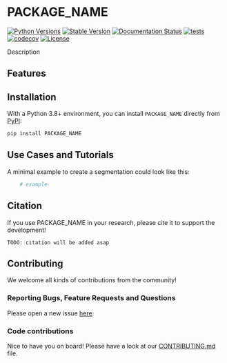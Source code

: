 # PACKAGE_NAME

[![Python Versions](https://img.shields.io/pypi/pyversions/PACKAGE_NAME)](https://pypi.org/project/PACKAGE_NAME/)
[![Stable Version](https://img.shields.io/pypi/v/PACKAGE_NAME?label=stable)](https://pypi.python.org/pypi/PACKAGE_NAME/)
[![Documentation Status](https://readthedocs.org/projects/PACKAGE_NAME/badge/?version=latest)](http://PACKAGE_NAME.readthedocs.io/?badge=latest)
[![tests](https://github.com/BrainLesion/PACKAGE_NAME/actions/workflows/tests.yml/badge.svg)](https://github.com/BrainLesion/PACKAGE_NAME/actions/workflows/tests.yml)
[![codecov](https://codecov.io/gh/BrainLesion/PACKAGE_NAME/graph/badge.svg?token=A7FWUKO9Y4)](https://codecov.io/gh/BrainLesion/PACKAGE_NAME)
[![License](https://img.shields.io/badge/License-Apache%202.0-blue.svg)](https://opensource.org/licenses/Apache-2.0)

Description 
## Features


## Installation

With a Python 3.8+ environment, you can install `PACKAGE_NAME` directly from [PyPI](https://pypi.org/project/PACKAGE_NAME/):

```bash
pip install PACKAGE_NAME
```


## Use Cases and Tutorials

A minimal example to create a segmentation could look like this:

```python
    # example
```

<!-- For more examples and details please refer to our extensive Notebook tutorials here [NBViewer](https://nbviewer.org/github/BrainLesion/tutorials/blob/main/PACKAGE_NAME/tutorial.ipynb) ([GitHub](https://github.com/BrainLesion/tutorials/blob/main/PACKAGE_NAME/tutorial.ipynb)). For the best experience open the notebook in Colab. -->


## Citation

If you use PACKAGE_NAME in your research, please cite it to support the development!

```
TODO: citation will be added asap
```

## Contributing

We welcome all kinds of contributions from the community!

### Reporting Bugs, Feature Requests and Questions

Please open a new issue [here](https://github.com/BrainLesion/PACKAGE_NAME/issues).

### Code contributions

Nice to have you on board! Please have a look at our [CONTRIBUTING.md](CONTRIBUTING.md) file.
